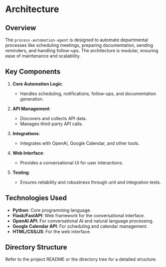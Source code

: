 # Architecture

## Overview
The `process-automation-agent` is designed to automate departmental processes like scheduling meetings, preparing documentation, sending reminders, and handling follow-ups. The architecture is modular, ensuring ease of maintenance and scalability.

## Key Components
1. **Core Automation Logic**:
   - Handles scheduling, notifications, follow-ups, and documentation generation.
   
2. **API Management**:
   - Discovers and collects API data.
   - Manages third-party API calls.

3. **Integrations**:
   - Integrates with OpenAI, Google Calendar, and other tools.

4. **Web Interface**:
   - Provides a conversational UI for user interactions.

5. **Testing**:
   - Ensures reliability and robustness through unit and integration tests.

## Technologies Used
- **Python**: Core programming language.
- **Flask/FastAPI**: Web framework for the conversational interface.
- **OpenAI API**: For conversational AI and natural language processing.
- **Google Calendar API**: For scheduling and calendar management.
- **HTML/CSS/JS**: For the web interface.

## Directory Structure
Refer to the project README or the directory tree for a detailed structure.